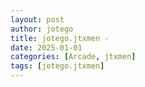 ```yaml
---
layout: post
author: jotego
title: jotego.jtxmen - 
date: 2025-01-01
categories: [Arcade, jtxmen]
tags: [jotego.jtxmen]
---
```


